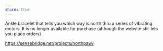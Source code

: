 ```yaml
---
share: true
---
```



Ankle bracelet that tells you which way is north thru a series of vibrating motors. It is no longer available for purchase (although the website still lets you place orders)

https://sensebridge.net/projects/northpaw/